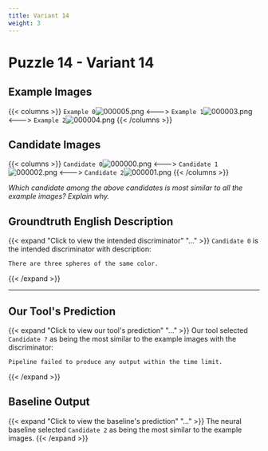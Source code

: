 ```yaml
---
title: Variant 14
weight: 3
---
```


# Puzzle 14 - Variant 14

## Example Images
{{< columns >}}
`Example 0`![000005.png](/clevr-variants/threepack/fovariant-14/render/images/CLEVR_val_000005.png)
<--->
`Example 1`![000003.png](/clevr-variants/threepack/fovariant-14/render/images/CLEVR_val_000003.png)
<--->
`Example 2`![000004.png](/clevr-variants/threepack/fovariant-14/render/images/CLEVR_val_000004.png)
{{< /columns >}}

## Candidate Images
{{< columns >}}
`Candidate 0`![000000.png](/clevr-variants/threepack/fovariant-14/render/images/CLEVR_val_000000.png)
<--->
`Candidate 1`![000002.png](/clevr-variants/threepack/fovariant-14/render/images/CLEVR_val_000002.png)
<--->
`Candidate 2`![000001.png](/clevr-variants/threepack/fovariant-14/render/images/CLEVR_val_000001.png)
{{< /columns >}}

*Which candidate among the above candidates is most similar to all the example images? Explain why.*

## Groundtruth English Description

{{< expand "Click to view the intended discriminator" "..." >}}
`Candidate 0` is the intended discriminator with description:
```plaintext 
There are three spheres of the same color.
```
{{< /expand >}}

---



## Our Tool's Prediction

{{< expand "Click to view our tool's prediction" "..." >}}
Our tool selected `Candidate ?` as being the most similar to the example images with the discriminator:
```plaintext
Pipeline failed to produce any output within the time limit.
```
{{< /expand >}}



## Baseline Output

{{< expand "Click to view the baseline's prediction" "..." >}}
The neural baseline selected `Candidate 2` as being the most similar to the example images.
{{< /expand >}}

